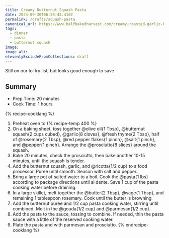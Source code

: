 ```yaml
---
title: Creamy Butternut Squash Pasta
date: 2024-09-30T06:58:43.416Z
permalink: /drafts/squash-pasta
canonical_url: https://www.halfbakedharvest.com/creamy-roasted-garlic-butternut-squash-pasta/
tags:
  - dinner
  - pasta
  - butternut squash
image: 
image_alt: 
eleventyExcludeFromCollections: draft
---
```


Still on our to-try list, but looks good enough to save

## Summary

- Prep Time: 20 minutes
- Cook Time: 1 hours

{% recipe-cooklang %}
1. Preheat oven to {% recipe-temp 400 %}
1. On a baking sheet, toss together @olive oil{1 Tbsp}, @butternut squash{2 cups cubed}, @garlic{8 cloves}, @fresh thyme{2 Tbsp}, half of @rosemary{2 Tbsp}, @red pepper flakes{1 pinch}, @salt{1 pinch}, and @pepper{1 pinch}. Arrange the @prosciutto{8 slices} around the squash.
1. Bake 20 minutes, check the prosciutto, then bake another 10-15 minutes, until the squash is tender.
1. Add the butternut squash, garlic, and @ricotta{1/2 cup} to a food processor. Puree until smooth. Season with salt and pepper.
1. Bring a large pot of salted water to a boil. Cook the @pasta{1 lbs} according to package directions until al dente. Save 1 cup of the pasta cooking water before draining.
1. In a large skillet, melt together the @butter{2 Tbsp}, @sage{1 Tbsp}, and remaining 1 tablespoon rosemary. Cook until the butter is browning
1. Add the butternut puree and 1/2 cup pasta cooking water, stirring until combined. Melt in the @gouda{1/2 cup} and @parmesan{1/2 cup}.
1. Add the pasta to the sauce, tossing to combine. If needed, thin the pasta sauce with a little of the reserved cooking water.
1. Plate the pasta and with parmesan and prosciutto.
{% endrecipe-cooklang %}
